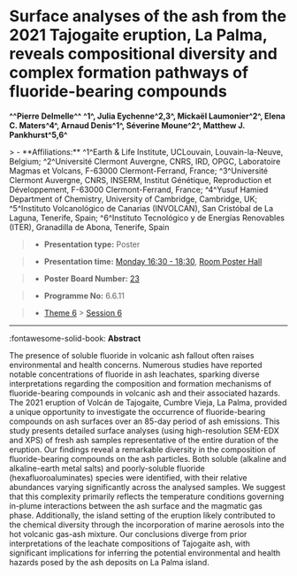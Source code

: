 # Surface analyses of the ash from the 2021 Tajogaite eruption, La Palma, reveals compositional diversity and complex formation pathways of fluoride-bearing compounds

**^^Pierre Delmelle^^ ^1^, Julia Eychenne^2,3^, Mickaël Laumonier^2^, Elena C. Maters^4^, Arnaud Denis^1^, Séverine Moune^2^, Matthew J. Pankhurst^5,6^**

<!-- more -->> - **Affiliations:** ^1^Earth & Life Institute, UCLouvain, Louvain-la-Neuve, Belgium; ^2^Université Clermont Auvergne, CNRS, IRD, OPGC, Laboratoire Magmas et Volcans, F-63000 Clermont-Ferrand, France; ^3^Université Clermont Auvergne, CNRS, INSERM, Institut Génétique, Reproduction et Développement, F-63000 Clermont-Ferrand, France; ^4^Yusuf Hamied Department of Chemistry, University of Cambridge, Cambridge, UK; ^5^Instituto Volcanológico de Canarias (INVOLCAN), San Cristóbal de La Laguna, Tenerife, Spain; ^6^Instituto Tecnológico y de Energías Renovables (ITER), Granadilla de Abona, Tenerife, Spain

> - **Presentation type:** Poster

> - **Presentation time:** [Monday 16:30 - 18:30](../sessions_comparison.md#__tabbed_1_6), [Room Poster Hall](../maps_venue.md#__tabbed_1_1)

> - **Poster Board Number:** [23](../map_poster_boards.md#monday)

> - **Programme No:** 6.6.11

> - [Theme 6](../theme6.md) > [Session 6](../sessions/session-6-6.md)

--- 

:fontawesome-solid-book: **Abstract**

The presence of soluble fluoride in volcanic ash fallout often raises environmental and health concerns. Numerous studies have reported notable concentrations of fluoride in ash leachates, sparking diverse interpretations regarding the composition and formation mechanisms of fluoride-bearing compounds in volcanic ash and their associated hazards. The 2021 eruption of Volcán de Tajogaite, Cumbre Vieja, La Palma, provided a unique opportunity to investigate the occurrence of fluoride-bearing compounds on ash surfaces over an 85-day period of ash emissions. This study presents detailed surface analyses (using high-resolution SEM-EDX and XPS) of fresh ash samples representative of the entire duration of the eruption. Our findings reveal a remarkable diversity in the composition of fluoride-bearing compounds on the ash particles. Both soluble (alkaline and alkaline-earth metal salts) and poorly-soluble fluoride (hexafluoroaluminates) species were identified, with their relative abundances varying significantly across the analysed samples. We suggest that this complexity primarily reflects the temperature conditions governing in-plume interactions between the ash surface and the magmatic gas phase. Additionally, the island setting of the eruption likely contributed to the chemical diversity through the incorporation of marine aerosols into the hot volcanic gas-ash mixture. Our conclusions diverge from prior interpretations of the leachate compositions of Tajogaite ash, with significant implications for inferring the potential environmental and health hazards posed by the ash deposits on La Palma island.

